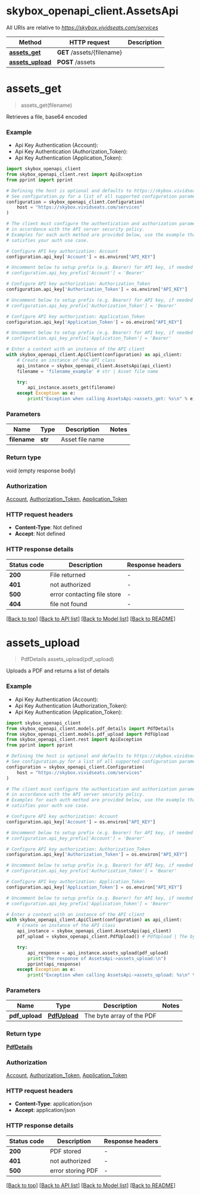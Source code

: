 # skybox_openapi_client.AssetsApi

All URIs are relative to *https://skybox.vividseats.com/services*

Method | HTTP request | Description
------------- | ------------- | -------------
[**assets_get**](AssetsApi.md#assets_get) | **GET** /assets/{filename} | 
[**assets_upload**](AssetsApi.md#assets_upload) | **POST** /assets | 


# **assets_get**
> assets_get(filename)



Retrieves a file, base64 encoded

### Example

* Api Key Authentication (Account):
* Api Key Authentication (Authorization_Token):
* Api Key Authentication (Application_Token):

```python
import skybox_openapi_client
from skybox_openapi_client.rest import ApiException
from pprint import pprint

# Defining the host is optional and defaults to https://skybox.vividseats.com/services
# See configuration.py for a list of all supported configuration parameters.
configuration = skybox_openapi_client.Configuration(
    host = "https://skybox.vividseats.com/services"
)

# The client must configure the authentication and authorization parameters
# in accordance with the API server security policy.
# Examples for each auth method are provided below, use the example that
# satisfies your auth use case.

# Configure API key authorization: Account
configuration.api_key['Account'] = os.environ["API_KEY"]

# Uncomment below to setup prefix (e.g. Bearer) for API key, if needed
# configuration.api_key_prefix['Account'] = 'Bearer'

# Configure API key authorization: Authorization_Token
configuration.api_key['Authorization_Token'] = os.environ["API_KEY"]

# Uncomment below to setup prefix (e.g. Bearer) for API key, if needed
# configuration.api_key_prefix['Authorization_Token'] = 'Bearer'

# Configure API key authorization: Application_Token
configuration.api_key['Application_Token'] = os.environ["API_KEY"]

# Uncomment below to setup prefix (e.g. Bearer) for API key, if needed
# configuration.api_key_prefix['Application_Token'] = 'Bearer'

# Enter a context with an instance of the API client
with skybox_openapi_client.ApiClient(configuration) as api_client:
    # Create an instance of the API class
    api_instance = skybox_openapi_client.AssetsApi(api_client)
    filename = 'filename_example' # str | Asset file name

    try:
        api_instance.assets_get(filename)
    except Exception as e:
        print("Exception when calling AssetsApi->assets_get: %s\n" % e)
```



### Parameters


Name | Type | Description  | Notes
------------- | ------------- | ------------- | -------------
 **filename** | **str**| Asset file name | 

### Return type

void (empty response body)

### Authorization

[Account](../README.md#Account), [Authorization_Token](../README.md#Authorization_Token), [Application_Token](../README.md#Application_Token)

### HTTP request headers

 - **Content-Type**: Not defined
 - **Accept**: Not defined

### HTTP response details

| Status code | Description | Response headers |
|-------------|-------------|------------------|
**200** | File returned |  -  |
**401** | not authorized |  -  |
**500** | error contacting file store |  -  |
**404** | file not found |  -  |

[[Back to top]](#) [[Back to API list]](../README.md#documentation-for-api-endpoints) [[Back to Model list]](../README.md#documentation-for-models) [[Back to README]](../README.md)

# **assets_upload**
> PdfDetails assets_upload(pdf_upload)



Uploads a PDF and returns a list of details

### Example

* Api Key Authentication (Account):
* Api Key Authentication (Authorization_Token):
* Api Key Authentication (Application_Token):

```python
import skybox_openapi_client
from skybox_openapi_client.models.pdf_details import PdfDetails
from skybox_openapi_client.models.pdf_upload import PdfUpload
from skybox_openapi_client.rest import ApiException
from pprint import pprint

# Defining the host is optional and defaults to https://skybox.vividseats.com/services
# See configuration.py for a list of all supported configuration parameters.
configuration = skybox_openapi_client.Configuration(
    host = "https://skybox.vividseats.com/services"
)

# The client must configure the authentication and authorization parameters
# in accordance with the API server security policy.
# Examples for each auth method are provided below, use the example that
# satisfies your auth use case.

# Configure API key authorization: Account
configuration.api_key['Account'] = os.environ["API_KEY"]

# Uncomment below to setup prefix (e.g. Bearer) for API key, if needed
# configuration.api_key_prefix['Account'] = 'Bearer'

# Configure API key authorization: Authorization_Token
configuration.api_key['Authorization_Token'] = os.environ["API_KEY"]

# Uncomment below to setup prefix (e.g. Bearer) for API key, if needed
# configuration.api_key_prefix['Authorization_Token'] = 'Bearer'

# Configure API key authorization: Application_Token
configuration.api_key['Application_Token'] = os.environ["API_KEY"]

# Uncomment below to setup prefix (e.g. Bearer) for API key, if needed
# configuration.api_key_prefix['Application_Token'] = 'Bearer'

# Enter a context with an instance of the API client
with skybox_openapi_client.ApiClient(configuration) as api_client:
    # Create an instance of the API class
    api_instance = skybox_openapi_client.AssetsApi(api_client)
    pdf_upload = skybox_openapi_client.PdfUpload() # PdfUpload | The byte array of the PDF

    try:
        api_response = api_instance.assets_upload(pdf_upload)
        print("The response of AssetsApi->assets_upload:\n")
        pprint(api_response)
    except Exception as e:
        print("Exception when calling AssetsApi->assets_upload: %s\n" % e)
```



### Parameters


Name | Type | Description  | Notes
------------- | ------------- | ------------- | -------------
 **pdf_upload** | [**PdfUpload**](PdfUpload.md)| The byte array of the PDF | 

### Return type

[**PdfDetails**](PdfDetails.md)

### Authorization

[Account](../README.md#Account), [Authorization_Token](../README.md#Authorization_Token), [Application_Token](../README.md#Application_Token)

### HTTP request headers

 - **Content-Type**: application/json
 - **Accept**: application/json

### HTTP response details

| Status code | Description | Response headers |
|-------------|-------------|------------------|
**200** | PDF stored |  -  |
**401** | not authorized |  -  |
**500** | error storing PDF |  -  |

[[Back to top]](#) [[Back to API list]](../README.md#documentation-for-api-endpoints) [[Back to Model list]](../README.md#documentation-for-models) [[Back to README]](../README.md)

